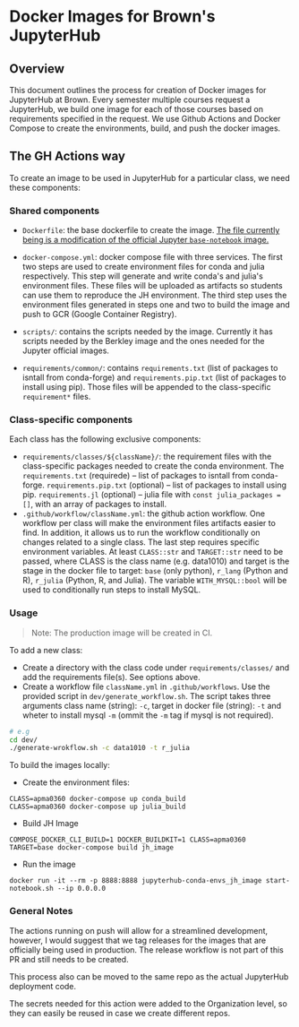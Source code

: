 # Docker Images for Brown's JupyterHub

## Overview
This document outlines the process for creation of Docker images for JupyterHub at Brown. Every semester multiple courses request a JupyterHub, we build one image for each of those courses based on requirements specified in the request.
We use Github Actions and Docker Compose to create the environments, build, and push the docker images. 

## The GH Actions way
To create an image to be used in JupyterHub for a particular class, we need these components:

### Shared components
- `Dockerfile`: the base dockerfile to create the image. [The file currently being is a modification of the official Jupyter `base-notebook` image.](https://github.com/jupyter/docker-stacks/blob/master/base-notebook/Dockerfile)

- `docker-compose.yml`: docker compose file with three services. The first two steps are used to create environment files for conda and julia respectively. This step will generate and write conda's and julia's environment files. These files will be uploaded as artifacts so students can use them to reproduce the JH environment. The third step uses the environment files generated in steps one and two to build the image and push to GCR (Google Container Registry). 
- `scripts/`: contains the scripts needed by the image. Currently it has scripts needed by the Berkley image and the ones needed for the Jupyter official images.
- `requirements/common/`: contains `requirements.txt` (list of packages to isntall from conda-forge) and `requirements.pip.txt` (list of packages to install using pip). Those files will be appended to the class-specific `requirement*` files.

### Class-specific components
Each class has the following exclusive components:
- `requirements/classes/${className}/`:  the requirement files with the class-specific packages needed to create the conda environment. The  `requirements.txt` (requirede) – list of packages to isntall from conda-forge. `requirements.pip.txt` (optional) – list of packages to install using pip. `requirements.jl` (optional) – julia file with `const julia_packages = []`, with an array of packages to install.
- `.github/workflow/className.yml`: the github action workflow. One workflow per class will make the environment files artifacts easier to find. In addition, it allows us to run the workflow conditionally on changes related to a single class. The last step requires specific environment variables. At least `CLASS::str` and `TARGET::str` need to be passed, where CLASS is the class name (e.g. data1010) and target is the stage in the docker file to target: `base` (only python), `r_lang` (Python and R), `r_julia` (Python, R, and Julia). The variable `WITH_MYSQL::bool` will be used to conditionally run steps to install MySQL.

### Usage
> Note: The production image will be created in CI.

To add a new class:
- Create a directory with the class code under `requirements/classes/` and add the requirements file(s). See options above.
- Create a workflow file `className.yml` in `.github/workflows`. Use the provided script in `dev/generate_workflow.sh`. The script takes three arguments class name (string): `-c`, target in docker file (string): `-t` and wheter to install mysql `-m` (ommit the `-m` tag if mysql is not required).

```bash
# e.g
cd dev/
./generate-wrokflow.sh -c data1010 -t r_julia
```

To build the images locally:

- Create the environment files:
```
CLASS=apma0360 docker-compose up conda_build
CLASS=apma0360 docker-compose up julia_build
```
- Build JH Image
```
COMPOSE_DOCKER_CLI_BUILD=1 DOCKER_BUILDKIT=1 CLASS=apma0360 TARGET=base docker-compose build jh_image
```
- Run the image
```
docker run -it --rm -p 8888:8888 jupyterhub-conda-envs_jh_image start-notebook.sh --ip 0.0.0.0
```

### General Notes
The actions running on push will allow for a streamlined development, however, I would suggest that we tag releases for the images that are officially being used in production. The release workflow is not part of this PR and still needs to be created.

This process also can be moved to the same repo as the actual JupyterHub deployment code.

The secrets needed for this action were added to the Organization level, so they can easily be reused in case we create different repos.